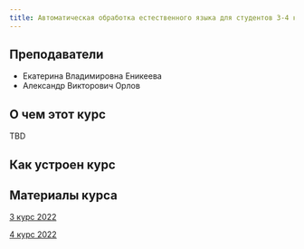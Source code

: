 ```yaml
---
title: Автоматическая обработка естественного языка для студентов 3-4 курсов Школы лингвистики НИУ ВШЭ
---
```


## Преподаватели

* Екатерина Владимировна Еникеева
* Александр Викторович Орлов

## О чем этот курс
TBD

## Как устроен курс

## Материалы курса
[3 курс 2022](https://github.com/named-entity/hse-nlp/tree/master/3rd_year)

[4 курс 2022](https://github.com/named-entity/hse-nlp/tree/master/4th_year)
